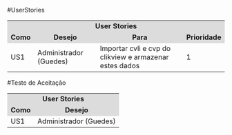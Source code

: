 #UserStories
<table>
<tr>
<td colspan="30" bgcolor="#DCDCDC" align="center"><b>User Stories</b></td>
</tr>
<tr>
<td colspan="4"  bgcolor="#DCDCDC" align="center"><b>Como</b.</td>
<td colspan="4"  bgcolor="#DCDCDC" align="center"><b>Desejo</b></td>
<td colspan="4"  bgcolor="#DCDCDC" align="center"><b>Para</b></td>
 <td colspan="4"  bgcolor="#DCDCDC" align="center"><b>Prioridade</b></td>
</tr>
<tr>
<td colspan="4">US1</td>
<td colspan="4" >Administrador (Guedes)</td>
<td colspan="4">Importar cvli e cvp do clikview e armazenar estes dados</td>
<td colspan="4">1</td>
</tr>
</table>
#Teste de Aceitação
<table>
<tr>
<td colspan="30" bgcolor="#DCDCDC" align="center"><b>User Stories</b></td>
</tr>
<tr>
<td colspan="4"  bgcolor="#DCDCDC" align="center"><b>Como</b.</td>
<td colspan="4"  bgcolor="#DCDCDC" align="center"><b>Desejo</b></td>
</tr>
<tr>
<td colspan="4">US1</td>
<td colspan="4" >Administrador (Guedes)</td>
</tr>
</table>
